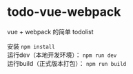 # todo-vue-webpack
vue + webpack 的简单 todolist

安装 `npm install`    
运行dev（本地开发环境）： `npm run dev`    
运行build（正式版本打包）： `npm run build`    
